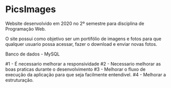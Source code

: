 # PicsImages
Website desenvolvido em 2020 no 2º semestre para disciplina de Programação Web.

O site possui como objetivo ser um portifólio de imagens
e fotos para que qualquer usuario possa acessar, fazer o
download e enviar novas fotos.

Banco de dados - MySQL

#1 - É necessario melhorar a responsividade
#2 - Necessario melhorar as boas praticas durante o desenvolvimento
#3 - Melhorar o fluxo de execução da aplicação para que seja facilmente entendivel.
#4 - Melhorar a estruturação.
